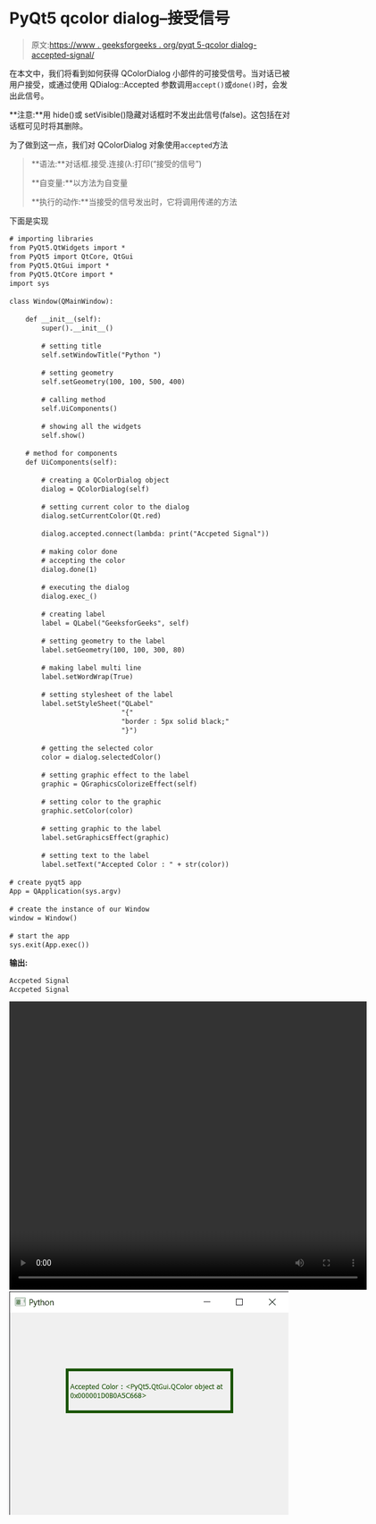 # PyQt5 qcolor dialog–接受信号

> 原文:[https://www . geeksforgeeks . org/pyqt 5-qcolor dialog-accepted-signal/](https://www.geeksforgeeks.org/pyqt5-qcolordialog-accepted-signal/)

在本文中，我们将看到如何获得 QColorDialog 小部件的可接受信号。当对话已被用户接受，或通过使用 QDialog::Accepted 参数调用`accept()`或`done()`时，会发出此信号。

**注意:**用 hide()或 setVisible()隐藏对话框时不发出此信号(false)。这包括在对话框可见时将其删除。

为了做到这一点，我们对 QColorDialog 对象使用`accepted`方法

> **语法:**对话框.接受.连接(λ:打印(“接受的信号”)
> 
> **自变量:**以方法为自变量
> 
> **执行的动作:**当接受的信号发出时，它将调用传递的方法

下面是实现

```
# importing libraries
from PyQt5.QtWidgets import *
from PyQt5 import QtCore, QtGui
from PyQt5.QtGui import *
from PyQt5.QtCore import *
import sys

class Window(QMainWindow):

    def __init__(self):
        super().__init__()

        # setting title
        self.setWindowTitle("Python ")

        # setting geometry
        self.setGeometry(100, 100, 500, 400)

        # calling method
        self.UiComponents()

        # showing all the widgets
        self.show()

    # method for components
    def UiComponents(self):

        # creating a QColorDialog object
        dialog = QColorDialog(self)

        # setting current color to the dialog
        dialog.setCurrentColor(Qt.red)

        dialog.accepted.connect(lambda: print("Accpeted Signal"))

        # making color done
        # accepting the color
        dialog.done(1)

        # executing the dialog
        dialog.exec_()

        # creating label
        label = QLabel("GeeksforGeeks", self)

        # setting geometry to the label
        label.setGeometry(100, 100, 300, 80)

        # making label multi line
        label.setWordWrap(True)

        # setting stylesheet of the label
        label.setStyleSheet("QLabel"
                            "{"
                            "border : 5px solid black;"
                            "}")

        # getting the selected color
        color = dialog.selectedColor()

        # setting graphic effect to the label
        graphic = QGraphicsColorizeEffect(self)

        # setting color to the graphic
        graphic.setColor(color)

        # setting graphic to the label
        label.setGraphicsEffect(graphic)

        # setting text to the label
        label.setText("Accepted Color : " + str(color))

# create pyqt5 app
App = QApplication(sys.argv)

# create the instance of our Window
window = Window()

# start the app
sys.exit(App.exec())
```

**输出:**

```
Accpeted Signal
Accpeted Signal
```

<video class="wp-video-shortcode" id="video-435972-1" width="640" height="516" preload="metadata" controls=""><source type="video/mp4" src="https://media.geeksforgeeks.org/wp-content/uploads/20200620031714/Select-Color-2020-06-20-03-16-49.mp4?_=1">
[https://media.geeksforgeeks.org/wp-content/uploads/20200620031714/Select-Color-2020-06-20-03-16-49.mp4](https://media.geeksforgeeks.org/wp-content/uploads/20200620031714/Select-Color-2020-06-20-03-16-49.mp4)</video>![](img/beb37edfe795b96f126a47c813742b4f.png)